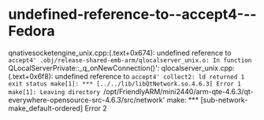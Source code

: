 undefined-reference-to--accept4---Fedora
========================================

qnativesocketengine_unix.cpp:(.text+0x674): undefined reference to `accept4' .obj/release-shared-emb-arm/qlocalserver_unix.o: In function `QLocalServerPrivate::_q_onNewConnection()': qlocalserver_unix.cpp:(.text+0x6f8): undefined reference to `accept4' collect2: ld returned 1 exit status make[1]: *** [../../lib/libQtNetwork.so.4.6.3] Error 1 make[1]: Leaving directory `/opt/FriendlyARM/mini2440/arm-qte-4.6.3/qt-everywhere-opensource-src-4.6.3/src/network' make: *** [sub-network-make_default-ordered] Error 2 
